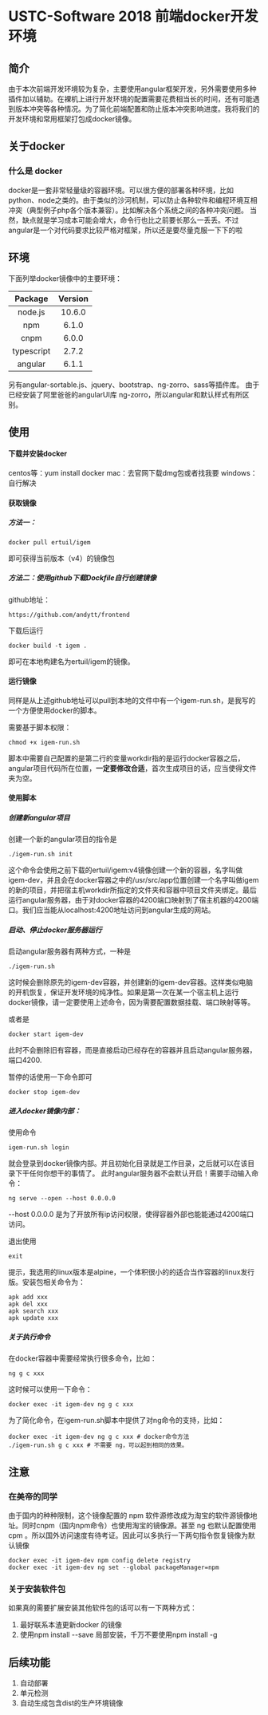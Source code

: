 # USTC-Software 2018 前端docker开发环境

## 简介
由于本次前端开发环境较为复杂，主要使用angular框架开发，另外需要使用多种插件加以辅助。在裸机上进行开发环境的配置需要花费相当长的时间，还有可能遇到版本冲突等各种情况。为了简化前端配置和防止版本冲突影响进度。我将我们的开发环境和常用框架打包成docker镜像。

## 关于docker

### 什么是 docker 
docker是一套非常轻量级的容器环境。可以很方便的部署各种环境，比如python、node之类的。由于类似的沙河机制，可以防止各种软件和编程环境互相冲突（典型例子php各个版本兼容）。比如解决各个系统之间的各种冲突问题。
当然，缺点就是学习成本可能会增大，命令行也比之前要长那么一丢丢。不过angular是一个对代码要求比较严格对框架，所以还是要尽量克服一下下的啦
## 环境
下面列举docker镜像中的主要环境：

| Package | Version |
| :---: | :---:|
| node.js | 10.6.0 |
| npm | 6.1.0 |
| cnpm | 6.0.0 |
| typescript | 2.7.2 |
| angular | 6.1.1 |

另有angular-sortable.js、jquery、bootstrap、ng-zorro、sass等插件库。
由于已经安装了阿里爸爸的angularUI库 ng-zorro，所以angular和默认样式有所区别。

## 使用

#### 下载并安装docker
centos等：yum install docker
mac：去官网下载dmg包或者找我要
windows：自行解决

#### 获取镜像

##### 方法一：
```
docker pull ertuil/igem
```
即可获得当前版本（v4）的镜像包

##### 方法二：使用github下载Dockfile自行创建镜像
github地址：
```
https://github.com/andytt/frontend
```
下载后运行
```
docker build -t igem .
```
即可在本地构建名为ertuil/igem的镜像。

#### 运行镜像
同样是从上述github地址可以pull到本地的文件中有一个igem-run.sh，是我写的一个方便使用docker的脚本。

需要基于脚本权限：
```
chmod +x igem-run.sh
```

脚本中需要自己配置的是第二行的变量workdir指的是运行docker容器之后，angular项目代码所在位置，**一定要修改合适**，首次生成项目的话，应当使得文件夹为空。

#### 使用脚本

##### 创建新angular项目
创建一个新的angular项目的指令是
```
./igem-run.sh init
```

这个命令会使用之前下载的ertuil/igem:v4镜像创建一个新的容器，名字叫做igem-dev，并且会在docker容器之中的/usr/src/app位置创建一个名字叫做igem的新的项目，并把宿主机workdir所指定的文件夹和容器中项目文件夹绑定。最后运行angular服务器，由于对docker容器的4200端口映射到了宿主机器的4200端口。我们应当能从localhost:4200地址访问到angular生成的网站。

##### 启动、停止docker服务器运行

启动angular服务器有两种方式，一种是
```
./igem-run.sh
```
这时候会删除原先的igem-dev容器，并创建新的igem-dev容器。这样类似电脑的开机恢复，保证开发环境的纯净性。如果是第一次在某一个宿主机上运行docker镜像，请一定要使用上述命令，因为需要配置数据挂载、端口映射等等。

或者是
```
docker start igem-dev
```
此时不会删除旧有容器，而是直接启动已经存在的容器并且启动angular服务器，端口4200.

暂停的话使用一下命令即可
```
docker stop igem-dev
```

##### 进入docker镜像内部：
使用命令
```
igem-run.sh login
```
就会登录到docker镜像内部。并且初始化目录就是工作目录，之后就可以在该目录下干任何你想干的事情了。
此时angular服务器不会默认开启！需要手动输入命令：
```
ng serve --open --host 0.0.0.0 
```
--host 0.0.0.0 是为了开放所有ip访问权限，使得容器外部也能能通过4200端口访问。

退出使用
```
exit
```

提示，我选用的linux版本是alpine，一个体积很小的的适合当作容器的linux发行版。安装包相关命令为：
```
apk add xxx
apk del xxx
apk search xxx
apk update xxx
```

##### 关于执行命令

在docker容器中需要经常执行很多命令，比如：
```
ng g c xxx
```
这时候可以使用一下命令：
```
docker exec -it igem-dev ng g c xxx
```

为了简化命令，在igem-run.sh脚本中提供了对ng命令的支持，比如：
```
docker exec -it igem-dev ng g c xxx # docker命令方法
./igem-run.sh g c xxx # 不需要 ng，可以起到相同的效果。
```

## 注意

###  在美帝的同学
由于国内的种种限制，这个镜像配置的 npm 软件源修改成为淘宝的软件源镜像地址。同时cnpm（国内npm命令）也使用淘宝的镜像源。甚至 ng 也默认配置使用cpm 。所以国外访问速度有待考证。因此可以多执行一下两句指令恢复镜像为默认镜像

```
docker exec -it igem-dev npm config delete registry
docker exec -it igem-dev ng set --global packageManager=npm
```

### 关于安装软件包
如果真的需要扩展安装其他软件包的话可以有一下两种方式：
1. 最好联系本渣更新docker 的镜像
2. 使用npm install --save 局部安装，千万不要使用npm install -g 

## 后续功能
1. 自动部署
2. 单元检测
3. 自动生成包含dist的生产环境镜像

